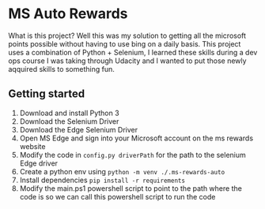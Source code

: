 # MS Auto Rewards
What is this project? Well this was my solution to getting all the microsoft points possible without having to use bing on a daily basis. This project uses a combination of Python + Selenium, I learned these skills during a dev ops course I was taking through Udacity and I wanted to put those newly aqquired skills to something fun.

## Getting started

1) Download and install Python 3
2) Download the Selenium Driver
3) Download the Edge Selenium Driver
4) Open MS Edge and sign into your Microsoft account on the ms rewards website
5) Modify the code in `config.py driverPath` for the path to the selenium Edge driver
6) Create a python env using `python -m venv ./.ms-rewards-auto`
7) Install dependencies `pip install -r requirements`
8) Modify the main.ps1 powershell script to point to the path where the code is so we can call this powershell script to run the code